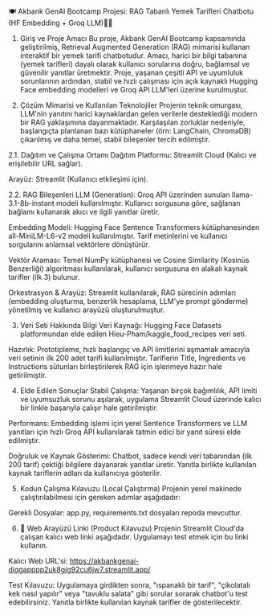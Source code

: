 
🍽️ Akbank GenAI Bootcamp Projesi: RAG Tabanlı Yemek Tarifleri Chatbotu (HF Embedding + Groq LLM)🥐🍳
1. Giriş ve Proje Amacı
Bu proje, Akbank GenAI Bootcamp kapsamında geliştirilmiş, Retrieval Augmented Generation (RAG) mimarisi kullanan interaktif bir yemek tarifi chatbotudur. Amacı, harici bir bilgi tabanına (yemek tarifleri) dayalı olarak kullanıcı sorularına doğru, bağlamsal ve güvenilir yanıtlar üretmektir. Proje, yaşanan çeşitli API ve uyumluluk sorunlarının ardından, stabil ve hızlı çalışması için açık kaynaklı Hugging Face embedding modelleri ve Groq API LLM'leri üzerine kurulmuştur.

2. Çözüm Mimarisi ve Kullanılan Teknolojiler
Projenin teknik omurgası, LLM'nin yanıtını harici kaynaklardan gelen verilerle desteklediği modern bir RAG yaklaşımına dayanmaktadır. Karşılaşılan zorluklar nedeniyle, başlangıçta planlanan bazı kütüphaneler (örn: LangChain, ChromaDB) çıkarılmış ve daha temel, stabil bileşenler tercih edilmiştir.

2.1. Dağıtım ve Çalışma Ortamı
Dağıtım Platformu: Streamlit Cloud (Kalıcı ve erişilebilir URL sağlar).

Arayüz: Streamlit (Kullanıcı etkileşimi için).

2.2. RAG Bileşenleri
LLM (Generation): Groq API üzerinden sunulan llama-3.1-8b-instant modeli kullanılmıştır. Kullanıcı sorgusuna göre, sağlanan bağlamı kullanarak akıcı ve ilgili yanıtlar üretir.

Embedding Modeli: Hugging Face Sentence Transformers kütüphanesinden all-MiniLM-L6-v2 modeli kullanılmıştır. Tarif metinlerini ve kullanıcı sorgularını anlamsal vektörlere dönüştürür.

Vektör Araması: Temel NumPy kütüphanesi ve Cosine Similarity (Kosinüs Benzerliği) algoritması kullanılarak, kullanıcı sorgusuna en alakalı kaynak tarifler (ilk 3) bulunur.

Orkestrasyon & Arayüz: Streamlit kullanılarak, RAG sürecinin adımları (embedding oluşturma, benzerlik hesaplama, LLM'ye prompt gönderme) yönetilmiş ve kullanıcı arayüzü oluşturulmuştur.

3. Veri Seti Hakkında Bilgi
Veri Kaynağı: Hugging Face Datasets platformundan elde edilen Hieu-Pham/kaggle_food_recipes veri seti.

Hazırlık: Prototipleme, hızlı başlangıç ve API limitlerini aşmamak amacıyla veri setinin ilk 200 adet tarifi kullanılmıştır. Tariflerin Title, Ingredients ve Instructions sütunları birleştirilerek RAG için işlenmeye hazır hale getirilmiştir.

4. Elde Edilen Sonuçlar
Stabil Çalışma: Yaşanan birçok bağımlılık, API limiti ve uyumsuzluk sorunu aşılarak, uygulama Streamlit Cloud üzerinde kalıcı bir linkle başarıyla çalışır hale getirilmiştir.

Performans: Embedding işlemi için yerel Sentence Transformers ve LLM yanıtları için hızlı Groq API kullanılarak tatmin edici bir yanıt süresi elde edilmiştir.

Doğruluk ve Kaynak Gösterimi: Chatbot, sadece kendi veri tabanından (ilk 200 tarif) çektiği bilgilere dayanarak yanıtlar üretir. Yanıtla birlikte kullanılan kaynak tariflerin adları da kullanıcıya gösterilir.

5. Kodun Çalışma Kılavuzu (Local Çalıştırma)
Projenin yerel makinede çalıştırılabilmesi için gereken adımlar aşağıdadır:

Gerekli Dosyalar: app.py, requirements.txt dosyaları repoda mevcuttur.


6. 🔗 Web Arayüzü Linki (Product Kılavuzu)
Projenin Streamlit Cloud'da çalışan kalıcı web linki aşağıdadır. Uygulamayı test etmek için bu linki kullanın.

Kalıcı Web URL'si:
https://akbankgenai-diqgapppp2uk8gjg92cu6jw7.streamlit.app/

Test Kılavuzu: Uygulamaya girdikten sonra, "ıspanaklı bir tarif", "çikolatalı kek nasıl yapılır" veya "tavuklu salata" gibi sorular sorarak chatbot'u test edebilirsiniz. Yanıtla birlikte kullanılan kaynak tarifler de gösterilecektir.
